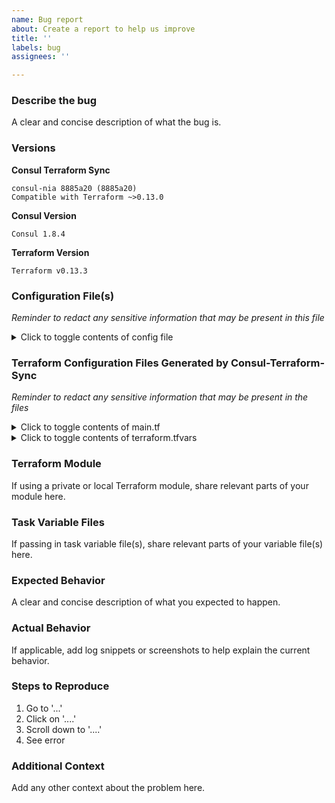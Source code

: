 ```yaml
---
name: Bug report
about: Create a report to help us improve
title: ''
labels: bug
assignees: ''

---
```


### Describe the bug
A clear and concise description of what the bug is.

### Versions
**Consul Terraform Sync**
```
consul-nia 8885a20 (8885a20)
Compatible with Terraform ~>0.13.0
```

**Consul Version**
```
Consul 1.8.4
```

**Terraform Version**
```
Terraform v0.13.3
```

### Configuration File(s)
_Reminder to redact any sensitive information that may be present in this file_

<details>
<summary>Click to toggle contents of config file </summary>

```hcl
// Copy config file here
```
</details>

### Terraform Configuration Files Generated by Consul-Terraform-Sync
_Reminder to redact any sensitive information that may be present in the files_

<details>
<summary>Click to toggle contents of main.tf </summary>

```terraform
// Copy generated main.tf here
```
</details>

<details>
<summary>Click to toggle contents of terraform.tfvars </summary>

```terraform
// Copy generated terraform.tfvars here
```
</details>

### Terraform Module
If using a private or local Terraform module, share relevant parts of your module here.

### Task Variable Files
If passing in task variable file(s), share relevant parts of your variable file(s) here.

### Expected Behavior
A clear and concise description of what you expected to happen.

### Actual Behavior
If applicable, add log snippets or screenshots to help explain the current behavior.

### Steps to Reproduce
1. Go to '...'
2. Click on '....'
3. Scroll down to '....'
4. See error

### Additional Context
Add any other context about the problem here.
